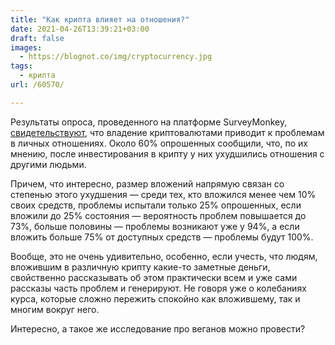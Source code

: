 ```yaml
---
title: "Как крипта влияет на отношения?"
date: 2021-04-26T13:39:21+03:00
draft: false
images:
  - https://blognot.co/img/cryptocurrency.jpg
tags:
  - крипта
url: /60570/

---
```

 Результаты опроса, проведенного на платформе SurveyMonkey, [свидетельствуют](https://www.bloomberg.com/news/articles/2021-04-24/crypto-holders-say-it-s-hurt-their-personal-relationships), что владение криптовалютами приводит к проблемам в личных отношениях. Около 60% опрошенных сообщили, что, по их мнению, после инвестирования в крипту у них ухудшились отношения с другими людьми.

Причем, что интересно, размер вложений напрямую связан со степенью этого ухудшения — среди тех, кто вложился менее чем 10% своих средств, проблемы испытали только 25% опрошенных, если вложили до 25% состояния — вероятность проблем повышается до 73%, больше половины — проблемы возникают уже у 94%, а если вложить больше 75% от доступных средств — проблемы будут 100%.

Вообще, это не очень удивительно, особенно, если учесть, что людям, вложившим в различную крипту какие-то заметные деньги, свойственно рассказывать об этом практически всем и уже сами рассказы часть проблем и генерируют. Не говоря уже о колебаниях курса, которые сложно пережить спокойно как вложившему, так и многим вокруг него. 

Интересно, а такое же исследование про веганов можно провести?
